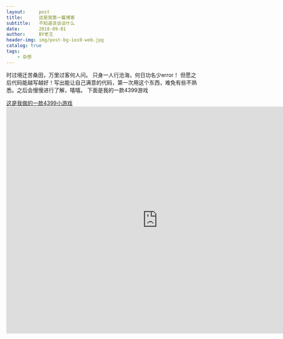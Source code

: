 ```yaml
---
layout:     post
title:      这是我第一篇博客
subtitle:   不知道该谈谈什么
date:       2018-09-01
author:     BY老王
header-img: img/post-bg-ios9-web.jpg
catalog: true
tags:
    - 杂想
---
```

时过境迁苦桑田，万里过客何人问。
只身一人行沧海，何日功名少error！
但愿之后代码能越写越好！写出能让自己满意的代码，第一次用这个东西，难免有些不熟悉。之后会慢慢进行了解，嘻嘻。
下面是我的一款4399游戏

<head><meta http-equiv="Content-Type" content="text/html; charset=gb2312"/><link rel="stylesheet" href="../p.css"/>
<style type="text/css">
.div_a{ width:100%; height:100px; text-align:center}
</style>
<title>Sample</title></head>
<body><a href="http://www.4399.com/flash/200403_3.htm">这是我做的一款4399小游戏</a>
<div class="div_a">
<iframe  src="http://www.4399.com/flash/200403_3.htm" width="800" height="600" scrolling="yes" border="0" marginwidth="0" style="border:none;" frameborder="1"></iframe>
</div>
</body>
